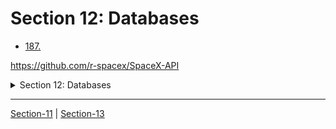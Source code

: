 # Section 12: Databases

  -   [187. ]()    
    
  
https://github.com/r-spacex/SpaceX-API

<details>
  <summary> Section 12: Databases </summary>

  - [Codebase: SpaceX-API](../src/12_SpaceX-API/)

</details>

---


[Section-11](./Section-11_Improving-Node-Performance.md) | [Section-13]()

